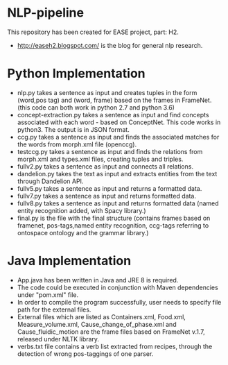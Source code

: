 # NLP-pipeline
This repository has been created for EASE project, part: H2. 
+ http://easeh2.blogspot.com/ is the blog for general nlp research.

# Python Implementation
+ nlp.py takes a sentence as input and creates tuples in the form (word,pos tag) and (word, frame)  based on the frames in FrameNet. (this code can both work in python 2.7 and python 3.6)
+ concept-extraction.py takes a sentence as input and find concepts associated with each word - based on ConceptNet. This code works in python3. The output is in JSON format.
+ ccg.py takes a sentence as input and finds the associated matches for the words from morph.xml file (openccg).
+ testccg.py takes a sentence as input and finds the relations from morph.xml and types.xml files, creating tuples and triples.
+ fullv2.py takes a sentence as input and connects all relations.
+ dandelion.py takes the text as input and extracts entities from the text through Dandelion API.
+ fullv5.py takes a sentence as input and returns a formatted data.
+ fullv7.py takes a sentence as input and returns formatted data.
+ fullv8.py takes a sentence as input and returns formatted data (named entity recognition added, with Spacy library.)
+ final.py is the file with the final structure (contains frames based on framenet, pos-tags,named entity recognition, ccg-tags referring to ontospace ontology and the grammar library.)

# Java Implementation
+ App.java has been written in Java and JRE 8 is required.
+ The code could be executed in conjunction with Maven dependencies under "pom.xml" file.
+ In order to compile the program successfully, user needs to specify file path for the external files. 
+ External files which are listed as Containers.xml, Food.xml, Measure_volume.xml, Cause_change_of_phase.xml and Cause_fluidic_motion are the frame files based on FrameNet v.1.7, released under NLTK library.
+ verbs.txt file contains a verb list extracted from recipes, through the detection of wrong pos-taggings of one parser.



